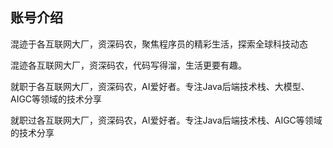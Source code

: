 ## 账号介绍

混迹于各互联网大厂，资深码农，聚焦程序员的精彩生活，探索全球科技动态



混迹各互联网大厂，资深码农，代码写得溜，生活更要有趣。



就职于各互联网大厂，资深码农，AI爱好者。专注Java后端技术栈、大模型、AIGC等领域的技术分享



就职过各互联网大厂，资深码农，AI爱好者。专注Java后端技术栈、AIGC等领域的技术分享

